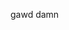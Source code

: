 gawd damn

<!---
vbvp/vbvp is a ✨ special ✨ repository because its `README.md` (this file) appears on your GitHub profile.
You can click the Preview link to take a look at your changes.
─────────────────────────▐█
────▄──────────────────▄█▓█
───▐██▄───────────────▄▓░░▓▓
───▐█░██▓────────────▓▓░░░▓▌
───▐█▌░▓██──────────█▓░░░░▓
────▓█▌░░▓█▄███████▄███▓░▓█
────▓██▌░▓██░░░░░░░░░░▓█░▓▌
─────▓█████░░░░░░░░░░░░▓██
─────▓██▓░░░░░░░░░░░░░░░▓█
─────▐█▓░░░░░░█▓░░▓█░░░░▓█▌
─────▓█▌░▓█▓▓██▓░█▓▓▓▓▓░▓█▌
─────▓▓░▓██████▓░▓███▓▓▌░█▓
────▐▓▓░█▄▐▓▌█▓░░▓█▐▓▌▄▓░██
────▓█▓░▓█▄▄▄█▓░░▓█▄▄▄█▓░██▌
────▓█▌░▓█████▓░░░▓███▓▀░▓█▓
───▐▓█░░░▀▓██▀░░░░░─▀▓▀░░▓█▓
───▓██░░░░░░░░▀▄▄▄▄▀░░░░░░▓▓
───▓█▌░░░░░░░░░░▐▌░░░░░░░░▓▓▌
───▓█░░░░░░░░░▄▀▀▀▀▄░░░░░░░█▓
──▐█▌░░░░░░░░▀░░░░░░▀░░░░░░█▓
──▓█░░░░░░░░░░░░░░░░░░░░░░░██▓
──▓█░░░░░░░░░░░░░░░░░░░░░░░▓█▓
──██░░░░░░░░░░░░░░░░░░░░░░░░█▓
